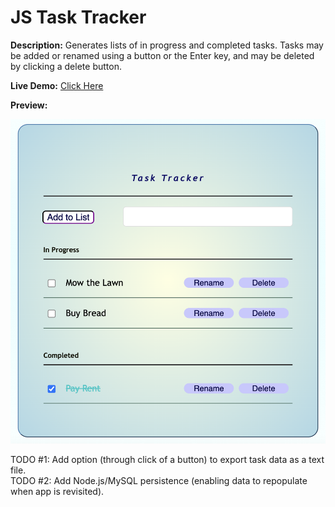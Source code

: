 # JS Task Tracker
  
**Description:** Generates lists of in progress and completed tasks. Tasks may be added or renamed using a button or the Enter key, and may be deleted by clicking a delete button.  
  
**Live Demo:** [Click Here](https://chaseofthejungle.github.io/js-task-tracker/app/)  

**Preview:**  
  
![JS Task Tracker](https://github.com/chaseofthejungle/js-task-tracker/blob/main/tasktrackerdemo.png "Task Tracker Preview")  
  
TODO #1: Add option (through click of a button) to export task data as a text file.  
TODO #2: Add Node.js/MySQL persistence (enabling data to repopulate when app is revisited).
